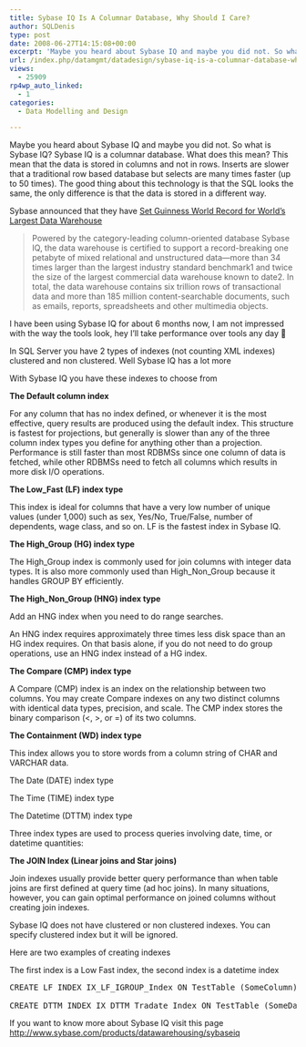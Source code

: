 ```yaml
---
title: Sybase IQ Is A Columnar Database, Why Should I Care?
author: SQLDenis
type: post
date: 2008-06-27T14:15:08+00:00
excerpt: 'Maybe you heard about Sybase IQ and maybe you did not. So what is Sybase IQ? Sybase IQ is a columnar database. What does this mean? This mean that the data is stored in columns and not in rows. Inserts are slower that a traditional row based database bu&hellip;'
url: /index.php/datamgmt/datadesign/sybase-iq-is-a-columnar-database-why-sho/
views:
  - 25909
rp4wp_auto_linked:
  - 1
categories:
  - Data Modelling and Design

---
```

Maybe you heard about Sybase IQ and maybe you did not. So what is Sybase IQ? Sybase IQ is a columnar database. What does this mean? This mean that the data is stored in columns and not in rows. Inserts are slower that a traditional row based database but selects are many times faster (up to 50 times). The good thing about this technology is that the SQL looks the same, the only difference is that the data is stored in a different way.

Sybase announced that they have [Set Guinness World Record for World’s Largest Data Warehouse][1] 

> Powered by the category-leading column-oriented database Sybase IQ, the data warehouse is certified to support a record-breaking one petabyte of mixed relational and unstructured data—more than 34 times larger than the largest industry standard benchmark1 and twice the size of the largest commercial data warehouse known to date2. In total, the data warehouse contains six trillion rows of transactional data and more than 185 million content-searchable documents, such as emails, reports, spreadsheets and other multimedia objects. 

I have been using Sybase IQ for about 6 months now, I am not impressed with the way the tools look, hey I&#8217;ll take performance over tools any day 🙂

In SQL Server you have 2 types of indexes (not counting XML indexes) clustered and non clustered. Well Sybase IQ has a lot more

With Sybase IQ you have these indexes to choose from

**The Default column index**
  
For any column that has no index defined, or whenever it is the most effective, query results are produced using the default index. This structure is fastest for projections, but generally is slower than any of the three column index types you define for anything other than a projection. Performance is still faster than most RDBMSs since one column of data is fetched, while other RDBMSs need to fetch all columns which results in more disk I/O operations.

**The Low_Fast (LF) index type**
  
This index is ideal for columns that have a very low number of unique values (under 1,000) such as sex, Yes/No, True/False, number of dependents, wage class, and so on. LF is the fastest index in Sybase IQ.

**The High_Group (HG) index type**
  
The High\_Group index is commonly used for join columns with integer data types. It is also more commonly used than High\_Non_Group because it handles GROUP BY efficiently.

**The High\_Non\_Group (HNG) index type**
  
Add an HNG index when you need to do range searches.
  
An HNG index requires approximately three times less disk space than an HG index requires. On that basis alone, if you do not need to do group operations, use an HNG index instead of a HG index.

**The Compare (CMP) index type**
  
A Compare (CMP) index is an index on the relationship between two columns. You may create Compare indexes on any two distinct columns with identical data types, precision, and scale. The CMP index stores the binary comparison (<, >, or =) of its two columns.

**The Containment (WD) index type**
  
This index allows you to store words from a column string of CHAR and VARCHAR data.

The Date (DATE) index type
  
The Time (TIME) index type
  
The Datetime (DTTM) index type
  
Three index types are used to process queries involving date, time, or datetime quantities:

**The JOIN Index (Linear joins and Star joins)**
  
Join indexes usually provide better query performance than when table joins are first defined at query time (ad hoc joins). In many situations, however, you can gain optimal performance on joined columns without creating join indexes.

Sybase IQ does not have clustered or non clustered indexes. You can specify clustered index but it will be ignored. 

Here are two examples of creating indexes

The first index is a Low Fast index, the second index is a datetime index 

<pre>CREATE LF INDEX IX_LF_IGROUP_Index ON TestTable (SomeColumn)

CREATE DTTM INDEX IX_DTTM_Tradate_Index ON TestTable (SomeDate) </pre>

If you want to know more about Sybase IQ visit this page http://www.sybase.com/products/datawarehousing/sybaseiq

 [1]: http://www.sybase.com/detail?id=1056945
